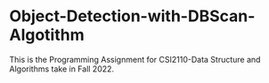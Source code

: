 # Object-Detection-with-DBScan-Algotithm
This is the Programming Assignment for CSI2110-Data Structure and Algorithms take in Fall 2022. 
